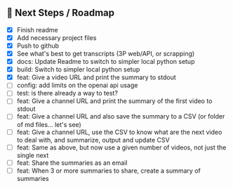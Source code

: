 ## 🔮 Next Steps / Roadmap

* [x] Finish readme
* [x] Add necessary project files
* [x] Push to github
* [x] See what's best to get transcripts (3P web/API, or scrapping)
* [x] docs: Update Readme to switch to simpler local python setup
* [x] build: Switch to simpler local python setup
* [x] feat: Give a video URL and print the summary to stdout
* [ ] config: add limits on the openai api usage
* [ ] test: is there already a way to test?
* [ ] feat: Give a channel URL and print the summary of the first video to stdout
* [ ] feat: Give a channel URL and also save the summary to a CSV (or folder of md files... let's see)
* [ ] feat: Give a channel URL, use the CSV to know what are the next video to deal with, and summarize, output and update CSV
* [ ] feat: Same as above, but now use a given number of videos, not just the single next
* [ ] feat: Share the summaries as an email
* [ ] feat: When 3 or more summaries to share, create a summary of summaries
